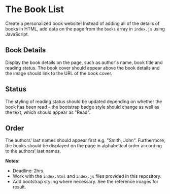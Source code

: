 # The Book List
Create a personalized book website! Instead of adding all of the details of books in HTML, add data on the page from the `books` array in `index.js` using JavaScript.

## Book Details
Display the book details on the page, such as author's name, book title and reading status. The book cover should appear above the book details and the image should link to the URL of the book cover. 

## Status
The styling of reading status should be updated depending on whether the book has been read - the bootstrap badge style should change as well as the text, which should appear as "Read". 

## Order
The authors' last names should appear first e.g. "Smith, John". Furthermore, the books should be displayed on the page in alphabetical order according to the authors' last names.

**Notes**: 
* Deadline: 2hrs.
* Work with the `index.html` and `index.js` files provided in this repository.
* Add bootstrap styling where necessary. See the reference images for result. 


